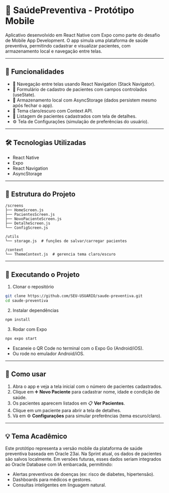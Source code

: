 # 📱 SaúdePreventiva - Protótipo Mobile

Aplicativo desenvolvido em React Native com Expo como parte do desafio de Mobile App Development.
O app simula uma plataforma de saúde preventiva, permitindo cadastrar e visualizar pacientes, com armazenamento local e navegação entre telas.

---

## 📌 Funcionalidades

* 🧭 Navegação entre telas usando React Navigation (Stack Navigator).
* 📝 Formulário de cadastro de pacientes com campos controlados (useState).
* 💾 Armazenamento local com AsyncStorage (dados persistem mesmo após fechar o app).
* 🎨 Tema claro/escuro com Context API.
* 👤 Listagem de pacientes cadastrados com tela de detalhes.
* ⚙️ Tela de Configurações (simulação de preferências do usuário).

---

## 🛠️ Tecnologias Utilizadas

* React Native
* Expo
* React Navigation
* AsyncStorage

---

## 📂 Estrutura do Projeto

```
/screens
├── HomeScreen.js
├── PacientesScreen.js
├── NovoPacienteScreen.js
├── DetalheScreen.js
└── ConfigScreen.js

/utils
└── storage.js  # funções de salvar/carregar pacientes

/context
└── ThemeContext.js  # gerencia tema claro/escuro
```

---

## 🚀 Executando o Projeto

1. Clonar o repositório

```bash
git clone https://github.com/SEU-USUARIO/saude-preventiva.git
cd saude-preventiva
```

2. Instalar dependências

```bash
npm install
```

3. Rodar com Expo

```bash
npx expo start
```

* Escaneie o QR Code no terminal com o Expo Go (Android/iOS).
* Ou rode no emulador Android/iOS.

---

## 🎯 Como usar

1. Abra o app e veja a tela inicial com o número de pacientes cadastrados.
2. Clique em ➕ **Novo Paciente** para cadastrar nome, idade e condição de saúde.
3. Os pacientes aparecem listados em 📋 **Ver Pacientes**.
4. Clique em um paciente para abrir a tela de detalhes.
5. Vá em ⚙️ **Configurações** para simular preferências (tema escuro/claro).

---

## 💡 Tema Acadêmico

Este protótipo representa a versão mobile da plataforma de saúde preventiva baseada em Oracle 23ai.
Na Sprint atual, os dados de pacientes são salvos localmente.
Em versões futuras, esses dados seriam integrados ao Oracle Database com IA embarcada, permitindo:

* Alertas preventivos de doenças (ex: risco de diabetes, hipertensão).
* Dashboards para médicos e gestores.
* Consultas inteligentes em linguagem natural.